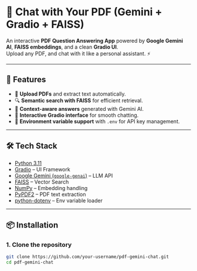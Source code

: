 # 📄 Chat with Your PDF (Gemini + Gradio + FAISS)

An interactive **PDF Question Answering App** powered by **Google Gemini AI**, **FAISS embeddings**, and a clean **Gradio UI**.  
Upload any PDF, and chat with it like a personal assistant. ⚡

---

## 🚀 Features
- 📑 **Upload PDFs** and extract text automatically.  
- 🔍 **Semantic search with FAISS** for efficient retrieval.  
- 🤖 **Context-aware answers** generated with Gemini AI.  
- 🎨 **Interactive Gradio interface** for smooth chatting.  
- 🔑 **Environment variable support** with `.env` for API key management.  

---

## 🛠️ Tech Stack
- [Python 3.11](https://www.python.org/downloads/release/python-3119/)  
- [Gradio](https://gradio.app/) – UI Framework  
- [Google Gemini (`google-genai`)](https://ai.google.dev/gemini-api/docs/libraries) – LLM API  
- [FAISS](https://github.com/facebookresearch/faiss) – Vector Search  
- [NumPy](https://numpy.org/) – Embedding handling  
- [PyPDF2](https://pypi.org/project/pypdf2/) – PDF text extraction  
- [python-dotenv](https://pypi.org/project/python-dotenv/) – Env variable loader  

---

## 📦 Installation

### 1. Clone the repository
```bash
git clone https://github.com/your-username/pdf-gemini-chat.git
cd pdf-gemini-chat
